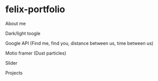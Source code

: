 # felix-portfolio
 About me

Dark/light toogle

Google API (Find me, find you, distance between us, time between us)

Motio framer (Dust particles)

Slider

Projects
